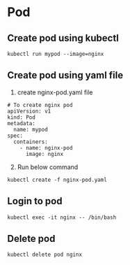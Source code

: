 # Pod

## Create pod using kubectl
```
kubectl run mypod --image=nginx
```

## Create pod using yaml file
1. create nginx-pod.yaml file
```
# To create nginx pod
apiVersion: v1
kind: Pod
metadata:
  name: mypod
spec:
  containers:
    - name: nginx-pod
      image: nginx
```
2. Run below command
```
kubectl create -f nginx-pod.yaml
```

## Login to pod
```
kubectl exec -it nginx -- /bin/bash
```

## Delete pod
```
kubectl delete pod nginx
```
